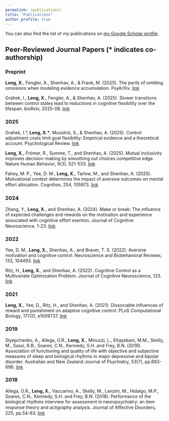 ```yaml
---
permalink: /publications/
title: "Publications"
author_profile: true
---
```


You can also find the list of my publications on [my Google Scholar profile](https://scholar.google.com/citations?user=6HIwJjsAAAAJ). 

## Peer-Reviewed Journal Papers (* indicates co-authorship)

### Preprint

**Leng, X.**, Fengler, A., Shenhav, A., & Frank, M. (2025). The perils of omitting omissions when modeling evidence accumulation. PsyArXiv. [link](https://doi.org/10.31234/osf.io/pbrcf_v2)

Grahek, I., **Leng, X.**, Fengler, A., & Shenhav, A. (2025). Slower transitions between control states lead to reductions in cognitive flexibility over the lifespan. bioRxiv, 2025-08. [link](https://doi.org/10.1101/2025.08.27.672689)

### 2025
Grahek, I.*, **Leng, X.\***, Musslick, S., & Shenhav, A. (2025). Control adjustment costs limit goal flexibility: Empirical evidence and a theoretical account. Psychological Review. [link](https://www.biorxiv.org/content/10.1101/2023.08.22.554296v1)

**Leng, X.**, Frömer, R., Summe, T., and Shenhav, A. (2025). Mutual inclusivity improves decision-making by smoothing out choices competitive edge. Nature Human Behavior, 9(3), 521-533. [link](https://doi.org/10.1038/s41562-024-02064-7)

Fahey, M. P., Yee, D. M., **Leng, X.**, Tarlow, M., and Shenhav, A. (2025). Motivational context determines the impact of aversive outcomes on mental eﬀort allocation. Cognition, 254, 105973. [link](https://doi.org/10.1016/j.cognition.2024.105973)

### 2024

Zhang, Y., **Leng, X.**, and Shenhav, A. (2024). Make or break: The influence of expected challenges and rewards on the motivation and experience associated with cognitive eﬀort exertion. Journal of Cognitive Neuroscience, 1-23. [link](https://doi.org/10.1162/jocn_a_02247)

### 2022

Yee, D. M., **Leng, X.**, Shenhav, A., and Braver, T. S. (2022). Aversive motivation and cognitive control. Neuroscience and Biobehavioral Reviews, 133, 104493. [link](https://doi.org/10.1016/j.neubiorev.2021.12.016)

Ritz, H., **Leng, X.**, and Shenhav, A. (2022). Cognitive Control as a Multivariate Optimization Problem. Journal of Cognitive Neuroscience, 123. [link](https://doi.org/10.1162/jocn_a_01822)

### 2021

**Leng, X.**, Yee, D., Ritz, H., and Shenhav, A. (2021). Dissociable influences of reward and punishment on adaptive cognitive control. PLoS Computational Biology, 17(12), e1009737. [link](https://doi.org/10.1371/journal.pcbi.1009737)

### 2019

Slyepchenko, A., Allega, O.R., **Leng, X.**, Minuzzi, L., Eltayebani, M.M., Skelly, M., Sassi, R.B., Soares, C.N., Kennedy, S.H. and Frey, B.N. (2019). Association of functioning and quality of life with objective and subjective measures of sleep and biological rhythms in major depressive and bipolar disorder. Australian and New Zealand Journal of Psychiatry, 53(7), pp.683-696. [link](https://doi.org/10.1177/0004867419829228)

### 2018

Allega, O.R., **Leng, X.**, Vaccarino, A., Skelly, M., Lanzini, M., Hidalgo, M.P., Soares, C.N., Kennedy, S.H. and Frey, B.N. (2018). Performance of the biological rhythms interview for assessment in neuropsychiatry: an item response theory and actigraphy analysis. Journal of Aﬀective Disorders, 225, pp.54-63. [link](https://doi.org/10.1016/j.jad.2017.07.047)

